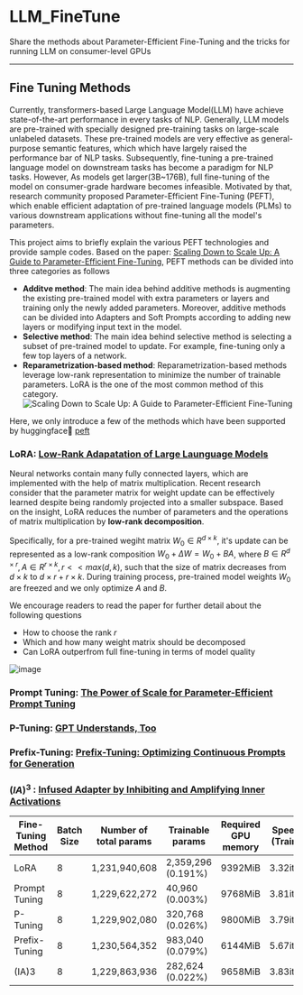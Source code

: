 # LLM_FineTune
Share the methods about Parameter-Efficient Fine-Tuning and the tricks for running LLM on consumer-level GPUs

------------------

## Fine Tuning Methods
Currently, transformers-based Large Language Model(LLM) have achieve state-of-the-art performance in every tasks of NLP. Generally, LLM models are pre-trained with specially designed pre-training tasks on large-scale unlabeled datasets. These pre-trained models are very effective as general-purpose semantic features,  which which have largely raised the performance bar of NLP tasks. Subsequently, fine-tuning a pre-trained language model on downstream tasks has become a paradigm for NLP tasks. However, As models get larger(3B~176B), full fine-tuning of the model on consumer-grade hardware becomes infeasible. Motivated by that, research community proposed Parameter-Efficient Fine-Tuning (PEFT), which enable efficient adaptation of pre-trained language models (PLMs) to various downstream applications without fine-tuning all the model's parameters.

This project aims to briefly explain the various PEFT technologies and provide sample codes. Based on the paper: [Scaling Down to Scale Up: A Guide to Parameter-Efficient Fine-Tuning](https://arxiv.org/pdf/2303.15647.pdf), PEFT methods can be divided into three categories as follows
  - **Additve method**: The main idea behind additive methods is augmenting the existing pre-trained model with extra
parameters or layers and training only the newly added parameters. Moreover, additive methods can be divided into Adapters and Soft Prompts according to adding new layers or modifying input text in the model.
  - **Selective method**: The main idea behind selective method is selecting a subset of pre-trained model to update. For example, fine-tuning only a few top layers of a network.
  - **Reparametrization-based method**: Reparametrization-based methods leverage low-rank representation to minimize the number of trainable parameters. LoRA is the one of the most common method of this category.
![Scaling Down to Scale Up: A Guide to Parameter-Efficient Fine-Tuning](https://github.com/Yu-Min-Chou/LLM_FineTune/assets/42434345/74b5662f-878d-4644-9481-7f961eab0d3c)

Here, we only introduce a few of the methods which have been supported by huggingface🤗 [peft](https://huggingface.co/docs/peft/main/en/index)

### LoRA: [Low-Rank Adapatation of Large Launguage Models](https://arxiv.org/abs/2106.09685)
Neural networks contain many fully connected layers, which are implemented with the help of matrix multiplication. Recent research consider that the parameter matrix for weight update can be effectively learned despite being randomly projected into a smaller subspace. Based on the insight, LoRA reduces the number of parameters and the operations of matrix multiplication by **low-rank decomposition**.

Specifically, for a pre-trained wegiht matrix $W_{0} \in R^{d\times k}$, it's update can be represented as a low-rank composition $W_{0} + \Delta W = W_{0} + BA$, where $B \in R^{d\times r}, A \in R^{r\times k}, r << max(d,k)$, such that the size of matrix decreases from $d \times k$ to $d \times r + r \times k$. During training process, pre-trained model weights $W_{0}$ are freezed and we only optimize $A$ and $B$. 

We encourage readers to read the paper for further detail about the following questions
  - How to choose the rank $r$
  - Which and how many weight matrix should be decomposed
  - Can LoRA outperfrom full fine-tuning in terms of model quality

![image](https://github.com/Yu-Min-Chou/LLM_FineTune/assets/42434345/a1e2093a-d28d-4dd0-8543-cd87e6f7a07a)


### Prompt Tuning: [The Power of Scale for Parameter-Efficient Prompt Tuning](https://arxiv.org/abs/2104.08691)

### P-Tuning: [GPT Understands, Too](https://arxiv.org/abs/2103.10385)

### Prefix-Tuning: [Prefix-Tuning: Optimizing Continuous Prompts for Generation](https://aclanthology.org/2021.acl-long.353/)

### $(IA)^3$ : [Infused Adapter by Inhibiting and Amplifying Inner Activations](https://arxiv.org/abs/2205.05638)

| Fine-Tuning Method | Batch Size | Number of total params | Trainable params | Required GPU memory | Speed (Train) | Speed(Eval) | Accuracy |
| --- | --- | --- | --- | --- | --- | --- | --- |
| LoRA | 8 | 1,231,940,608 | 2,359,296 (0.191%) | 9392MiB | 3.32it/s | 8.96it/s |96.47% |
| Prompt Tuning | 8 | 1,229,622,272 | 40,960 (0.003%) | 9768MiB | 3.81it/s | 9.51it/s |87.24% |
| P-Tuning | 8 | 1,229,902,080 | 320,768 (0.026%) |9800MiB | 3.79it/s | 9.48it/s |60.59% |
| Prefix-Tuning | 8 | 1,230,564,352 | 983,040 (0.079%) |6144MiB | 5.67it/s | 10.07it/s |96.03% |
| (IA)3 | 8 | 1,229,863,936 | 282,624 (0.022%) | 9658MiB | 3.83it/s | 9.88it/s |96.47% |
